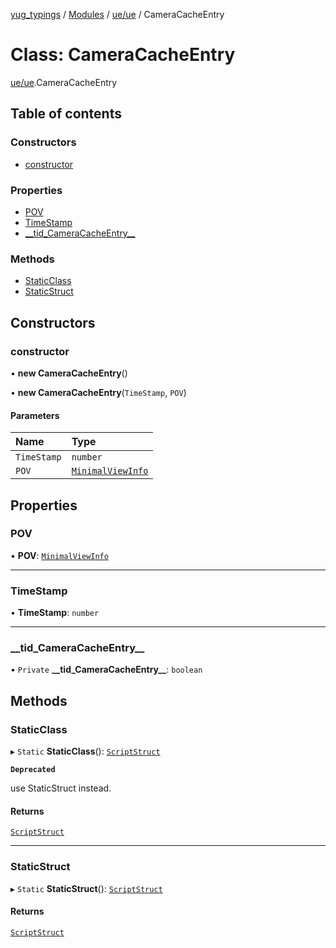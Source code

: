 [yug_typings](../README.md) / [Modules](../modules.md) / [ue/ue](../modules/ue_ue.md) / CameraCacheEntry

# Class: CameraCacheEntry

[ue/ue](../modules/ue_ue.md).CameraCacheEntry

## Table of contents

### Constructors

- [constructor](ue_ue.CameraCacheEntry.md#constructor)

### Properties

- [POV](ue_ue.CameraCacheEntry.md#pov)
- [TimeStamp](ue_ue.CameraCacheEntry.md#timestamp)
- [\_\_tid\_CameraCacheEntry\_\_](ue_ue.CameraCacheEntry.md#__tid_cameracacheentry__)

### Methods

- [StaticClass](ue_ue.CameraCacheEntry.md#staticclass)
- [StaticStruct](ue_ue.CameraCacheEntry.md#staticstruct)

## Constructors

### constructor

• **new CameraCacheEntry**()

• **new CameraCacheEntry**(`TimeStamp`, `POV`)

#### Parameters

| Name | Type |
| :------ | :------ |
| `TimeStamp` | `number` |
| `POV` | [`MinimalViewInfo`](ue_ue.MinimalViewInfo.md) |

## Properties

### POV

• **POV**: [`MinimalViewInfo`](ue_ue.MinimalViewInfo.md)

___

### TimeStamp

• **TimeStamp**: `number`

___

### \_\_tid\_CameraCacheEntry\_\_

• `Private` **\_\_tid\_CameraCacheEntry\_\_**: `boolean`

## Methods

### StaticClass

▸ `Static` **StaticClass**(): [`ScriptStruct`](ue_ue.ScriptStruct.md)

**`Deprecated`**

use StaticStruct instead.

#### Returns

[`ScriptStruct`](ue_ue.ScriptStruct.md)

___

### StaticStruct

▸ `Static` **StaticStruct**(): [`ScriptStruct`](ue_ue.ScriptStruct.md)

#### Returns

[`ScriptStruct`](ue_ue.ScriptStruct.md)
